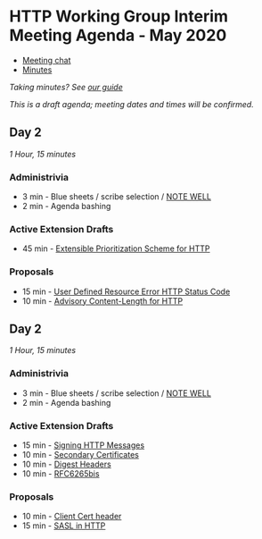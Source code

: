 # HTTP Working Group Interim Meeting Agenda - May 2020

* [Meeting chat](xmpp:httpbis@jabber.ietf.org?join)
* [Minutes]()

*Taking minutes? See [our guide](https://github.com/httpwg/wiki/wiki/TakingMinutes)*

_This is a draft agenda; meeting dates and times will be confirmed._

## Day 2

_1 Hour, 15 minutes_

### Administrivia

*  3 min - Blue sheets / scribe selection / [NOTE WELL](https://www.ietf.org/about/note-well/)
*  2 min - Agenda bashing

### Active Extension Drafts

*  45 min - [Extensible Prioritization Scheme for HTTP](https://tools.ietf.org/html/draft-ietf-httpbis-priority)

### Proposals

* 15 min - [User Defined Resource Error HTTP Status Code](https://tools.ietf.org/html/draft-divilly-user-defined-resource-error)
* 10 min - [Advisory Content-Length for HTTP](https://tools.ietf.org/html/draft-nottingham-bikeshed-length)


## Day 2

_1 Hour, 15 minutes_

### Administrivia

*  3 min - Blue sheets / scribe selection / [NOTE WELL](https://www.ietf.org/about/note-well/)
*  2 min - Agenda bashing

### Active Extension Drafts
*  15 min - [Signing HTTP Messages](https://tools.ietf.org/html/draft-ietf-httpbis-message-signatures)
*  10 min - [Secondary Certificates](https://tools.ietf.org/html/draft-ietf-httpbis-http2-secondary-certs)
*  10 min - [Digest Headers](https://tools.ietf.org/html/draft-ietf-httpbis-digest-headers)
*  10 min - [RFC6265bis](https://tools.ietf.org/html/draft-ietf-httpbis-rfc6265bis)

### Proposals

* 10 min - [Client Cert header](https://tools.ietf.org/html/draft-bdc-something-something-certificate)
* 15 min - [SASL in HTTP](https://tools.ietf.org/html/draft-vanrein-httpauth-sasl)